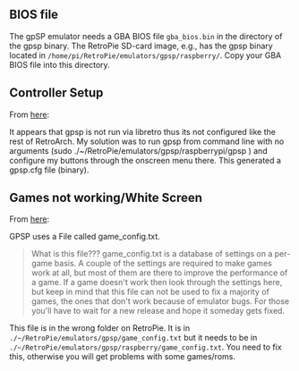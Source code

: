 ## BIOS file

The gpSP emulator needs a GBA BIOS file `gba_bios.bin` in the directory of the gpsp binary. The RetroPie SD-card image, e.g., has the gpsp binary located in `/home/pi/RetroPie/emulators/gpsp/raspberry/`. Copy your GBA BIOS file into this directory.

## Controller Setup

From [here](https://github.com/petrockblog/RetroPie-Setup/issues/193#issuecomment-19900909):

It appears that gpsp is not run via libretro thus its not configured like the rest of RetroArch. My solution was to run gpsp from command line with no arguments (sudo ./~/RetroPie/emulators/gpsp/raspberrypi/gpsp ) and configure my buttons through the onscreen menu there. This generated a gpsp.cfg file (binary).

## Games not working/White Screen

From [here](https://github.com/petrockblog/RetroPie-Setup/issues/218):

GPSP uses a File called game_config.txt.

> What is this file??? game_config.txt is a database of settings on a
per-game basis. A couple of the settings are required to make games
work at all, but most of them are there to improve the performance of
a game. If a game doesn't work then look through the settings here,
but keep in mind that this file can not be used to fix a majority of
games, the ones that don't work because of emulator bugs. For those
you'll have to wait for a new release and hope it someday gets fixed.

This file is in the wrong folder on RetroPie. It is in `./~/RetroPie/emulators/gpsp/game_config.txt` but it needs to be in `./~/RetroPie/emulators/gpsp/raspberry/game_config.txt`. You need to fix this, otherwise you will get problems with some games/roms.